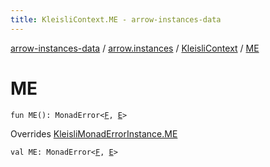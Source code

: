 ```yaml
---
title: KleisliContext.ME - arrow-instances-data
---
```


[arrow-instances-data](../../index.html) / [arrow.instances](../index.html) / [KleisliContext](index.html) / [ME](./-m-e.html)

# ME

`fun ME(): MonadError<`[`F`](index.html#F)`, `[`E`](index.html#E)`>`

Overrides [KleisliMonadErrorInstance.ME](../-kleisli-monad-error-instance/-m-e.html)


`val ME: MonadError<`[`F`](index.html#F)`, `[`E`](index.html#E)`>`